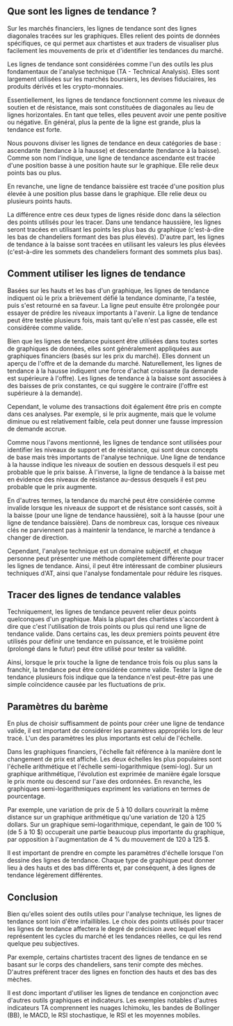## Que sont les lignes de tendance ?

Sur les marchés financiers, les lignes de tendance sont des lignes diagonales tracées sur les graphiques. Elles relient des points de données spécifiques, ce qui permet aux chartistes et aux traders de visualiser plus facilement les mouvements de prix et d'identifier les tendances du marché. 

Les lignes de tendance sont considérées comme l'un des outils les plus fondamentaux de l'analyse technique (TA - Technical Analysis). Elles sont largement utilisées sur les marchés boursiers, les devises fiduciaires, les produits dérivés et les crypto-monnaies.

Essentiellement, les lignes de tendance fonctionnent comme les niveaux de soutien et de résistance, mais sont constituées de diagonales au lieu de lignes horizontales. En tant que telles, elles peuvent avoir une pente positive ou négative. En général, plus la pente de la ligne est grande, plus la tendance est forte.

Nous pouvons diviser les lignes de tendance en deux catégories de base : ascendante (tendance à la hausse) et descendante (tendance à la baisse). Comme son nom l'indique, une ligne de tendance ascendante est tracée d'une position basse à une position haute sur le graphique. Elle relie deux points bas ou plus.

En revanche, une ligne de tendance baissière est tracée d'une position plus élevée à une position plus basse dans le graphique. Elle relie deux ou plusieurs points hauts.

La différence entre ces deux types de lignes réside donc dans la sélection des points utilisés pour les tracer. Dans une tendance haussière, les lignes seront tracées en utilisant les points les plus bas du graphique (c'est-à-dire les bas de chandeliers formant des bas plus élevés). D'autre part, les lignes de tendance à la baisse sont tracées en utilisant les valeurs les plus élevées (c'est-à-dire les sommets des chandeliers formant des sommets plus bas).

## Comment utiliser les lignes de tendance

Basées sur les hauts et les bas d'un graphique, les lignes de tendance indiquent où le prix a brièvement défié la tendance dominante, l'a testée, puis s'est retourné en sa faveur. La ligne peut ensuite être prolongée pour essayer de prédire les niveaux importants à l'avenir. La ligne de tendance peut être testée plusieurs fois, mais tant qu'elle n'est pas cassée, elle est considérée comme valide.

Bien que les lignes de tendance puissent être utilisées dans toutes sortes de graphiques de données, elles sont généralement appliquées aux graphiques financiers (basés sur les prix du marché). Elles donnent un aperçu de l'offre et de la demande du marché. Naturellement, les lignes de tendance à la hausse indiquent une force d'achat croissante (la demande est supérieure à l'offre). Les lignes de tendance à la baisse sont associées à des baisses de prix constantes, ce qui suggère le contraire (l'offre est supérieure à la demande).

Cependant, le volume des transactions doit également être pris en compte dans ces analyses. Par exemple, si le prix augmente, mais que le volume diminue ou est relativement faible, cela peut donner une fausse impression de demande accrue.

Comme nous l'avons mentionné, les lignes de tendance sont utilisées pour identifier les niveaux de support et de résistance, qui sont deux concepts de base mais très importants de l'analyse technique. Une ligne de tendance à la hausse indique les niveaux de soutien en dessous desquels il est peu probable que le prix baisse. À l'inverse, la ligne de tendance à la baisse met en évidence des niveaux de résistance au-dessus desquels il est peu probable que le prix augmente.

En d'autres termes, la tendance du marché peut être considérée comme invalide lorsque les niveaux de support et de résistance sont cassés, soit à la baisse (pour une ligne de tendance haussière), soit à la hausse (pour une ligne de tendance baissière). Dans de nombreux cas, lorsque ces niveaux clés ne parviennent pas à maintenir la tendance, le marché a tendance à changer de direction.

Cependant, l'analyse technique est un domaine subjectif, et chaque personne peut présenter une méthode complètement différente pour tracer les lignes de tendance. Ainsi, il peut être intéressant de combiner plusieurs techniques d'AT, ainsi que l'analyse fondamentale pour réduire les risques.

## Tracer des lignes de tendance valables

Techniquement, les lignes de tendance peuvent relier deux points quelconques d'un graphique. Mais la plupart des chartistes s'accordent à dire que c'est l'utilisation de trois points ou plus qui rend une ligne de tendance valide. Dans certains cas, les deux premiers points peuvent être utilisés pour définir une tendance en puissance, et le troisième point (prolongé dans le futur) peut être utilisé pour tester sa validité.

Ainsi, lorsque le prix touche la ligne de tendance trois fois ou plus sans la franchir, la tendance peut être considérée comme valide. Tester la ligne de tendance plusieurs fois indique que la tendance n'est peut-être pas une simple coïncidence causée par les fluctuations de prix.

## Paramètres du barème

En plus de choisir suffisamment de points pour créer une ligne de tendance valide, il est important de considérer les paramètres appropriés lors de leur tracé. L'un des paramètres les plus importants est celui de l'échelle.

Dans les graphiques financiers, l'échelle fait référence à la manière dont le changement de prix est affiché. Les deux échelles les plus populaires sont l'échelle arithmétique et l'échelle semi-logarithmique (semi-log). Sur un graphique arithmétique, l'évolution est exprimée de manière égale lorsque le prix monte ou descend sur l'axe des ordonnées. En revanche, les graphiques semi-logarithmiques expriment les variations en termes de pourcentage. 

Par exemple, une variation de prix de 5 à 10 dollars couvrirait la même distance sur un graphique arithmétique qu'une variation de 120 à 125 dollars. Sur un graphique semi-logarithmique, cependant, le gain de 100 % (de 5 à 10 $) occuperait une partie beaucoup plus importante du graphique, par opposition à l'augmentation de 4 % du mouvement de 120 à 125 $.

Il est important de prendre en compte les paramètres d'échelle lorsque l'on dessine des lignes de tendance. Chaque type de graphique peut donner lieu à des hauts et des bas différents et, par conséquent, à des lignes de tendance légèrement différentes.

## Conclusion


Bien qu'elles soient des outils utiles pour l'analyse technique, les lignes de tendance sont loin d'être infaillibles. Le choix des points utilisés pour tracer les lignes de tendance affectera le degré de précision avec lequel elles représentent les cycles du marché et les tendances réelles, ce qui les rend quelque peu subjectives. 

Par exemple, certains chartistes tracent des lignes de tendance en se basant sur le corps des chandeliers, sans tenir compte des mèches. D'autres préfèrent tracer des lignes en fonction des hauts et des bas des mèches. 

Il est donc important d'utiliser les lignes de tendance en conjonction avec d'autres outils graphiques et indicateurs. Les exemples notables d'autres indicateurs TA comprennent les nuages Ichimoku, les bandes de Bollinger (BB), le MACD, le RSI stochastique, le RSI et les moyennes mobiles.